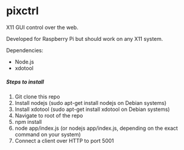 # pixctrl
X11 GUI control over the web.

Developed for Raspberry Pi but should work on any X11 system.

Dependencies:

* Node.js
* xdotool
 
##### Steps to install

1. Git clone this repo
2. Install nodejs (sudo apt-get install nodejs on Debian systems)
3. Install xdotool (sudo apt-get install xdotool on Debian systems)
4. Navigate to root of the repo
5. npm install
6. node app/index.js (or nodejs app/index.js, depending on the exact command on your system)
7. Connect a client over HTTP to port 5001


